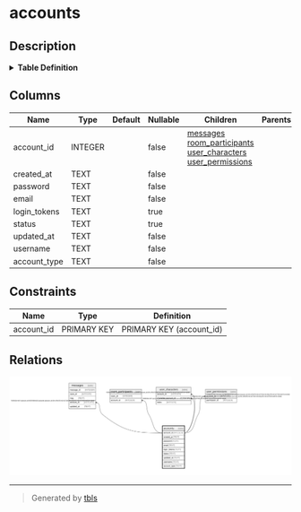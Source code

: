 # accounts

## Description

<details>
<summary><strong>Table Definition</strong></summary>

```sql
CREATE TABLE "accounts" ("account_id" INTEGER NOT NULL PRIMARY KEY AUTOINCREMENT, "created_at" TEXT NOT NULL, "password" TEXT NOT NULL, "email" TEXT NOT NULL, "login_tokens" TEXT NULL, "status" TEXT NULL, "updated_at" TEXT NOT NULL, "username" TEXT NOT NULL, "account_type" TEXT NOT NULL)
```

</details>

## Columns

| Name | Type | Default | Nullable | Children | Parents | Comment |
| ---- | ---- | ------- | -------- | -------- | ------- | ------- |
| account_id | INTEGER |  | false | [messages](messages.md) [room_participants](room_participants.md) [user_characters](user_characters.md) [user_permissions](user_permissions.md) |  |  |
| created_at | TEXT |  | false |  |  |  |
| password | TEXT |  | false |  |  |  |
| email | TEXT |  | false |  |  |  |
| login_tokens | TEXT |  | true |  |  |  |
| status | TEXT |  | true |  |  |  |
| updated_at | TEXT |  | false |  |  |  |
| username | TEXT |  | false |  |  |  |
| account_type | TEXT |  | false |  |  |  |

## Constraints

| Name | Type | Definition |
| ---- | ---- | ---------- |
| account_id | PRIMARY KEY | PRIMARY KEY (account_id) |

## Relations

![er](accounts.svg)

---

> Generated by [tbls](https://github.com/k1LoW/tbls)
